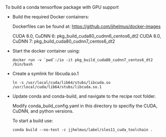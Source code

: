 To build a conda tensorflow package with GPU support

* Build the required Docker containers:

    Dockerfiles can be found at: https://github.com/jjhelmus/docker-images

    CUDA 8.0, CuDNN 6: pkg_build_cuda80_cudnn6_centos6_dt2
    CUDA 8.0, CuDNN 7: pkg_build_cuda80_cudnn7_centos6_dt2

* Start the docker container using:

    ```
    docker run -v `pwd`:/io -it pkg_build_cuda80_cudnn7_centos6_dt2 /bin/bash
    ```

* Create a symlink for libcuda.so.1

    ```
    ln -s /usr/local/cuda/lib64/stubs/libcuda.so /usr/local/cuda/lib64/stubs/libcuda.so.1
    ```

* Update conda and conda-build, and navigate to the recipe root folder.

    Modify conda_build_config.yaml in this directory to specifiy the 
    CUDA, CuDNN, and python versions.

    To start a build use:

    ```
    conda build --no-test -c jjhelmus/label/sles11_cuda_toolchain .
    ```
